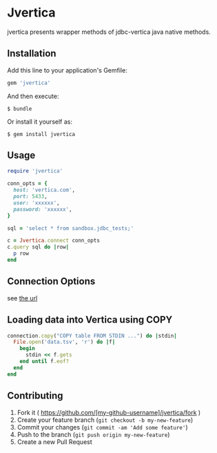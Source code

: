# Jvertica

jvertica presents wrapper methods of jdbc-vertica java native methods.

## Installation

Add this line to your application's Gemfile:

```ruby
gem 'jvertica'
```

And then execute:

    $ bundle

Or install it yourself as:

    $ gem install jvertica

## Usage

```ruby
require 'jvertica'

conn_opts = {
  host: 'vertica.com',
  port: 5433,
  user: 'xxxxxx',
  password: 'xxxxxx',
}

sql = 'select * from sandbox.jdbc_tests;'

c = Jvertica.connect conn_opts
c.query sql do |row|
  p row
end
```

## Connection Options

see [the url](http://my.vertica.com/docs/7.1.x/HTML/index.htm#Authoring/ProgrammersGuide/ClientJDBC/JDBCConnectionProperties.htm)


## Loading data into Vertica using COPY

```ruby
connection.copy("COPY table FROM STDIN ...") do |stdin|
  File.open('data.tsv', 'r') do |f|
    begin
      stdin << f.gets
    end until f.eof?
  end
end
```

## Contributing

1. Fork it ( https://github.com/[my-github-username]/jvertica/fork )
2. Create your feature branch (`git checkout -b my-new-feature`)
3. Commit your changes (`git commit -am 'Add some feature'`)
4. Push to the branch (`git push origin my-new-feature`)
5. Create a new Pull Request
